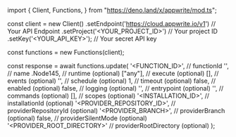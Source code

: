 import { Client, Functions,  } from "https://deno.land/x/appwrite/mod.ts";

const client = new Client()
    .setEndpoint('https://cloud.appwrite.io/v1') // Your API Endpoint
    .setProject('&lt;YOUR_PROJECT_ID&gt;') // Your project ID
    .setKey('&lt;YOUR_API_KEY&gt;'); // Your secret API key

const functions = new Functions(client);

const response = await functions.update(
    '<FUNCTION_ID>', // functionId
    '<NAME>', // name
    .Node145, // runtime (optional)
    ["any"], // execute (optional)
    [], // events (optional)
    '', // schedule (optional)
    1, // timeout (optional)
    false, // enabled (optional)
    false, // logging (optional)
    '<ENTRYPOINT>', // entrypoint (optional)
    '<COMMANDS>', // commands (optional)
    [], // scopes (optional)
    '<INSTALLATION_ID>', // installationId (optional)
    '<PROVIDER_REPOSITORY_ID>', // providerRepositoryId (optional)
    '<PROVIDER_BRANCH>', // providerBranch (optional)
    false, // providerSilentMode (optional)
    '<PROVIDER_ROOT_DIRECTORY>' // providerRootDirectory (optional)
);
